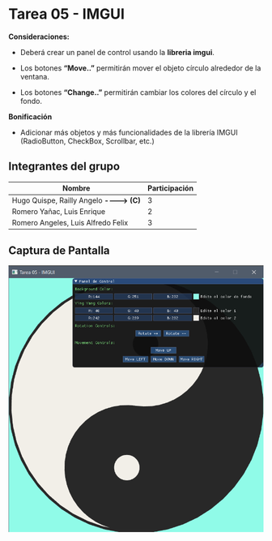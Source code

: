 
# Tarea 05 - IMGUI

**Consideraciones:**

-   Deberá crear un panel de control usando la **libreria imgui**.
    
-   Los botones **“Move..”** permitirán mover el objeto círculo alrededor de la ventana.
    
-   Los botones **“Change..”** permitirán cambiar los colores del círculo y el fondo.
    

**Bonificación**

-   Adicionar más objetos y más funcionalidades de la librería IMGUI (RadioButton, CheckBox, Scrollbar, etc.)

## **Integrantes del grupo**

| Nombre | Participación|
|--|--|
| Hugo Quispe, Railly Angelo **----> (C)**| 3|
| Romero Yañac, Luis Enrique | 2|
|Romero Angeles, Luis Alfredo Felix| 3|

## **Captura de Pantalla**
![enter image description here](https://github.com/Railly/CG-2020-II-GRUPAL/blob/main/Tarea05-IMGUI/img/ss.png)

